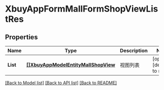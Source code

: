 # XbuyAppFormMallFormShopViewListRes

## Properties
Name | Type | Description | Notes
------------ | ------------- | ------------- | -------------
**List** | [**[]XbuyAppModelEntityMallShopView**](xbuy.app.model.entity.MallShopView.md) | 视图列表 | [optional] [default to null]

[[Back to Model list]](../README.md#documentation-for-models) [[Back to API list]](../README.md#documentation-for-api-endpoints) [[Back to README]](../README.md)


